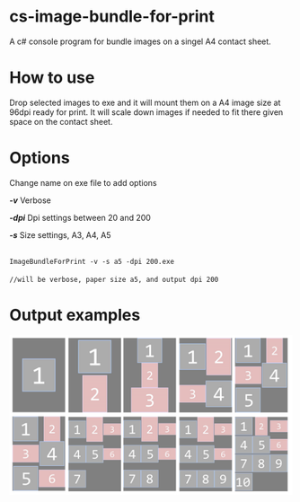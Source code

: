 # cs-image-bundle-for-print
A c# console program for bundle images on a singel A4 contact sheet.


# How to use
Drop selected images to exe and it will mount them on a A4 image size at 96dpi ready for print.
It will scale down images if needed to fit there given space on the contact sheet.

# Options
Change name on exe file to add options

***-v*** Verbose


***-dpi*** Dpi settings between 20 and 200


***-s*** Size settings, A3, A4, A5


```

ImageBundleForPrint -v -s a5 -dpi 200.exe

//will be verbose, paper size a5, and output dpi 200
```

# Output examples
![example output](example_output.jpg)
